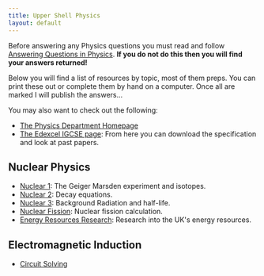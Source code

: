 ```yaml
---
title: Upper Shell Physics
layout: default
---
```

Before answering any Physics questions you must read and follow [Answering Questions in Physics](/answering-questions-in-physics.html).  **If you do not do this then you will find your answers returned!**

Below you will find a list of resources by topic, most of them preps.  You can print these out or complete them by hand on a computer.  Once all are marked I will publish the answers...

You may also want to check out the following:
 * [The Physics Department Homepage](https://homepages.westminster.org.uk/physics/home.asp)
 * [The Edexcel IGCSE page](http://www.edexcel.com/quals/igcse/int-gcse11/physics/Pages/default.aspx): From here you can download the specification and look at past papers.

## Nuclear Physics
*  [Nuclear 1](nuclear-1.html): The Geiger Marsden experiment and isotopes.
* [Nuclear 2](nuclear-2.html): Decay equations.
* [Nuclear 3](nuclear-3.html): Background Radiation and half-life.
* [Nuclear Fission](nuclear-fission.html): Nuclear fission calculation.
* [Energy Resources Research](energy-resources.html): Research into the UK's energy resources.

## Electromagnetic Induction
* [Circuit Solving](circuits.html)
